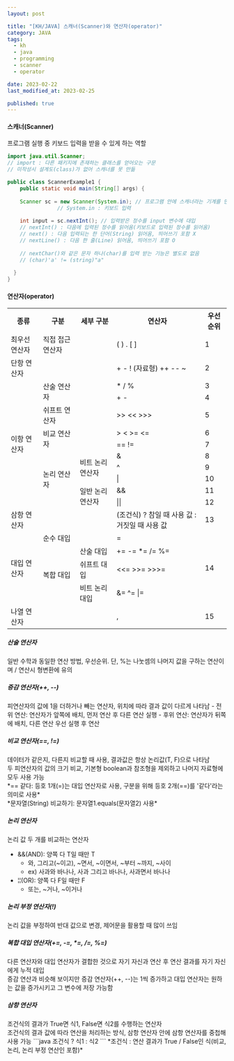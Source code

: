 ```yaml
---
layout: post

title: "[KH/JAVA] 스캐너(Scanner)와 연산자(operator)"
category: JAVA
tags: 
  - kh
  - java
  - programming
  - scanner
  - operator

date: 2023-02-22
last_modified_at: 2023-02-25

published: true
---
```


<h4>스캐너(Scanner)</h4>
프로그램 실행 중 키보드 입력을 받을 수 있게 하는 역할

```java
import java.util.Scanner;
// import : 다른 패키지에 존재하는 클래스를 얻어오는 구문
// 미작성시 설계도(class)가 없어 스캐너를 못 만듦

public class ScannerExample1 {
	public static void main(String[] args) {
    
    Scanner sc = new Scanner(System.in); // 프로그램 안에 스캐너라는 기계를 만듦
    			// System.in : 키보드 입력
    
    int input = sc.nextInt(); // 입력받은 정수를 input 변수에 대입
    // nextInt() : 다음에 입력된 정수를 읽어옴(키보드로 입력된 정수를 읽어옴)
    // next() : 다음 입력되는 한 단어(String) 읽어옴, 띄어쓰기 포함 X
    // nextLine() : 다음 한 줄(Line) 읽어옴, 띄어쓰기 포함 O
    
    // nextChar()와 같은 문자 하나(char)를 입력 받는 기능은 별도로 없음
    // (char)'a' != (string)"a"
    
  }
}
```

<h4>연산자(operator)</h4>

<table>
	<tr>
		<th>종류</th>
		<th>구분</th>
		<th>세부 구분</th>
		<th>연산자</th>
		<th>우선순위</th>
	</tr>
	<tr>
		<td>최우선 연산자</td>
		<td>직접 접근 연산자</td>
		<td></td>
		<td>( ) . [ ]</td>
		<td>1</td>
	</tr>
	<tr>
		<td>단항 연산자</td>
		<td></td>
		<td></td>
		<td>+ - ! (자료형) ++ -- ~</td>
		<td>2</td>
	</tr>
	<tr>
		<td rowspan="10">이항 연산자</td>
		<td rowspan="2">산술 연산자</td>
		<td></td>
		<td>* / %</td>
		<td>3</td>
	</tr>
	<tr>
		<td></td>
		<td>+ -</td>
		<td>4</td>
	</tr>
	<tr>
		<td>쉬프트 연산자</td>
		<td></td>
		<td>>> << >>></td>
		<td>5</td>
	</tr>
	<tr>
		<td rowspan="2">비교 연산자</td>
		<td></td>
		<td>> < >= <=</td>
		<td>6</td>
	</tr>
	<tr>
		<td></td>
		<td>== !=</td>
		<td>7</td>
	</tr>
	<tr>
		<td rowspan="5">논리 연산자</td>
		<td rowspan="3">비트 논리 연산자</td>
		<td>&</td>
		<td>8</td>
	</tr>
	<tr>
		<td>^</td>
		<td>9</td>
	</tr>
	<tr>
		<td>|</td>
		<td>10</td>
	</tr>
	<tr>
		<td rowspan="2">일반 논리 연산자</td>
		<td>&&</td>
		<td>11</td>
	</tr>
	<tr>
		<td>||</td>
		<td>12</td>
	</tr>
	<tr>
		<td>삼항 연산자</td>
		<td></td>
		<td></td>
		<td>(조건식) ? 참일 때 사용 값 : 거짓일 때 사용 값</td>
		<td>13</td>
	</tr>
	<tr>
		<td rowspan="4">대입 연산자</td>
		<td>순수 대입</td>
		<td></td>
		<td>=</td>
		<td rowspan="4">14</td>
	</tr>
	<tr>
		<td rowspan="3">복합 대입</td>
		<td>산술 대입</td>
		<td>+= -= *= /= %=</td>
	</tr>
	<tr>
		<td>쉬프트 대입</td>
		<td><<= >>= >>>=</td>
	</tr>
	<tr>
		<td>비트 논리 대입</td>
		<td>&= ^= |=</td>
	</tr>
	<tr>
		<td>나열 연산자</td>
		<td></td>
		<td></td>
		<td>,</td>
		<td>15</td>
	</tr>
</table>

<h5>산술 연산자</h5>
일반 수학과 동일한 연산 방법, 우선순위.
단, %는 나눗셈의 나머지 값을 구하는 연산이며 / 연산시 형변환에 유의

<h5>증감 연산자(++, --)</h5>
피연산자의 값에 1을 더하거나 빼는 연산자, 위치에 따라 결과 값이 다르게 나타남
- 전위 연산: 연산자가 앞쪽에 배치, 먼저 연산 후 다른 연산 실행
- 후위 연산: 연산자가 뒤쪽에 배치, 다른 연산 우선 실행 후 연산

<h5>비교 연산자(==, !=)</h5>
데이터가 같은지, 다른지 비교할 때 사용, 결과값은 항상 논리값(T, F)으로 나타남<br />
두 피연산자의 값의 크기 비교, 기본형 boolean과 참조형을 제외하고 나머지 자료형에 모두 사용 가능<br />
*== 같다: 등호 1개(=)는 대입 연산자로 사용, 구분을 위해 등호 2개(==)를 '같다'라는 의미로 사용*<br />
*문자열(String) 비교하기: 문자열1.equals(문자열2) 사용*

<h5>논리 연산자</h5>
논리 값 두 개를 비교하는 연산자

- &&(AND): 양쪽 다 T일 때만 T
  + 와, 그리고(~이고), ~면서, ~이면서, ~부터 ~까지, ~사이
  + ex) 사과와 바나나, 사과 그리고 바나나, 사과면서 바나나
- ¦¦(OR): 양쪽 다 F일 때만 F
  + 또는, ~거나, ~이거나

<h5>논리 부정 연산자(!)</h5>
논리 값을 부정하여 반대 값으로 변경, 제어문을 활용할 때 많이 쓰임

<h5>복합 대입 연산자(+=, -=, *=, /=, %=)</h5>
다른 연산자와 대입 연산자가 결합한 것으로 자기 자신과 연산 후 연산 결과를 자기 자신에게 누적 대입<br />
증감 연산과 비슷해 보이지만 증감 연산자(++, --)는 1씩 증가하고 대입 연산자는 원하는 값을 증가시키고 그 변수에 저장 가능함

<h5>삼항 연산자</h5>
조건식의 결과가 True면 식1, False면 식2를 수행하는 연산자<br />
조건식의 결과 값에 따라 연산을 처리하는 방식, 삼항 연산자 안에 삼항 연산자를 중첩해 사용 가능
```java
조건식 ? 식1 : 식2
```
*조건식 : 연산 결과가 True / False인 식(비교, 논리, 논리 부정 연산인 포함)*



